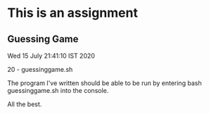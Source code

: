 # This is an assignment
## Guessing Game

Wed 15 July 21:41:10 IST 2020

20 - guessinggame.sh

The program I've written should be able to be run by entering bash guessinggame.sh into the console.

All the best.
